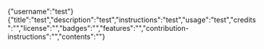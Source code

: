 {"username":"test"}{"title":"test","description":"test","instructions":"test","usage":"test","credits":"","license":"","badges":"","features":"","contribution-instructions":"","contents":""}